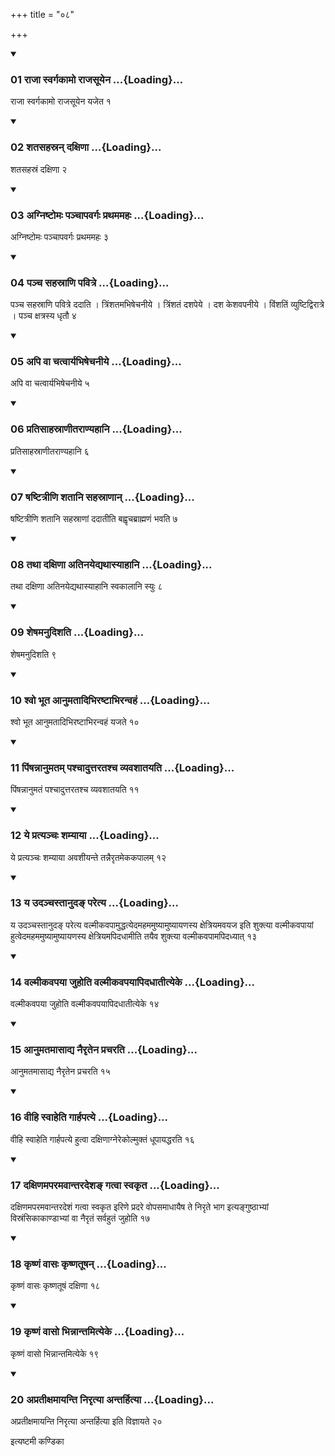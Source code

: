 +++
title = "०८"

+++

<div class="js_include" includetitle="true" newlevelforh1="3" unfilled="" url="/vedAH_yajuH/taittirIyam/sUtram/ApastambaH/shrautam/vishvAsa-prastutiH/18/08/01_rAjA_svargakAmo_rAjasUyena.md">
<details open><summary><h3>01 राजा स्वर्गकामो राजसूयेन ...{Loading}...</h3></summary>

राजा स्वर्गकामो राजसूयेन यजेत १
</details>
</div>


<div class="js_include" includetitle="true" newlevelforh1="3" unfilled="" url="/vedAH_yajuH/taittirIyam/sUtram/ApastambaH/shrautam/vishvAsa-prastutiH/18/08/02_shatasahasran_daxiNA.md">
<details open><summary><h3>02 शतसहस्रन् दक्षिणा ...{Loading}...</h3></summary>

शतसहस्रं दक्षिणा २
</details>
</div>


<div class="js_include" includetitle="true" newlevelforh1="3" unfilled="" url="/vedAH_yajuH/taittirIyam/sUtram/ApastambaH/shrautam/vishvAsa-prastutiH/18/08/03_agniShTomaH_panchApavargaH_prathamamahaH.md">
<details open><summary><h3>03 अग्निष्टोमः पञ्चापवर्गः प्रथममहः ...{Loading}...</h3></summary>

अग्निष्टोमः पञ्चापवर्गः प्रथममहः ३
</details>
</div>


<div class="js_include" includetitle="true" newlevelforh1="3" unfilled="" url="/vedAH_yajuH/taittirIyam/sUtram/ApastambaH/shrautam/vishvAsa-prastutiH/18/08/04_pancha_sahasrANi_pavitre.md">
<details open><summary><h3>04 पञ्च सहस्राणि पवित्रे ...{Loading}...</h3></summary>

पञ्च सहस्राणि पवित्रे ददाति । त्रिंशतमभिषेचनीये । त्रिंशतं दशपेये । दश केशवपनीये । विंशतिं व्युष्टिद्विरात्रे । पञ्च क्षत्रस्य धृतौ ४
</details>
</div>


<div class="js_include" includetitle="true" newlevelforh1="3" unfilled="" url="/vedAH_yajuH/taittirIyam/sUtram/ApastambaH/shrautam/vishvAsa-prastutiH/18/08/05_api_vA_chatvAryabhiShechanIye.md">
<details open><summary><h3>05 अपि वा चत्वार्यभिषेचनीये ...{Loading}...</h3></summary>

अपि वा चत्वार्यभिषेचनीये ५
</details>
</div>


<div class="js_include" includetitle="true" newlevelforh1="3" unfilled="" url="/vedAH_yajuH/taittirIyam/sUtram/ApastambaH/shrautam/vishvAsa-prastutiH/18/08/06_pratisAhasrANItarANyahAni.md">
<details open><summary><h3>06 प्रतिसाहस्राणीतराण्यहानि ...{Loading}...</h3></summary>

प्रतिसाहस्राणीतराण्यहानि ६
</details>
</div>


<div class="js_include" includetitle="true" newlevelforh1="3" unfilled="" url="/vedAH_yajuH/taittirIyam/sUtram/ApastambaH/shrautam/vishvAsa-prastutiH/18/08/07_ShaShTitrINi_shatAni_sahasrANAn.md">
<details open><summary><h3>07 षष्टित्रीणि शतानि सहस्राणान् ...{Loading}...</h3></summary>

षष्टित्रीणि शतानि सहस्राणां ददातीति बह्वृचब्राह्मणं भवति ७
</details>
</div>


<div class="js_include" includetitle="true" newlevelforh1="3" unfilled="" url="/vedAH_yajuH/taittirIyam/sUtram/ApastambaH/shrautam/vishvAsa-prastutiH/18/08/08_tathA_daxiNA_atinayedyathAsyAhAni.md">
<details open><summary><h3>08 तथा दक्षिणा अतिनयेद्यथास्याहानि ...{Loading}...</h3></summary>

तथा दक्षिणा अतिनयेद्यथास्याहानि स्वकालानि स्युः ८
</details>
</div>


<div class="js_include" includetitle="true" newlevelforh1="3" unfilled="" url="/vedAH_yajuH/taittirIyam/sUtram/ApastambaH/shrautam/vishvAsa-prastutiH/18/08/09_sheShamanudishati.md">
<details open><summary><h3>09 शेषमनुदिशति ...{Loading}...</h3></summary>

शेषमनुदिशति ९
</details>
</div>


<div class="js_include" includetitle="true" newlevelforh1="3" unfilled="" url="/vedAH_yajuH/taittirIyam/sUtram/ApastambaH/shrautam/vishvAsa-prastutiH/18/08/10_shvo_bhUta_AnumatAdibhiraShTAbhiranvahaM.md">
<details open><summary><h3>10 श्वो भूत आनुमतादिभिरष्टाभिरन्वहं ...{Loading}...</h3></summary>

श्वो भूत आनुमतादिभिरष्टाभिरन्वहं यजते १०
</details>
</div>


<div class="js_include" includetitle="true" newlevelforh1="3" unfilled="" url="/vedAH_yajuH/taittirIyam/sUtram/ApastambaH/shrautam/vishvAsa-prastutiH/18/08/11_piMShannAnumatam_pashchAduttaratashcha_vyavashAtayati.md">
<details open><summary><h3>11 पिंषन्नानुमतम् पश्चादुत्तरतश्च व्यवशातयति ...{Loading}...</h3></summary>

पिंषन्नानुमतं पश्चादुत्तरतश्च व्यवशातयति ११
</details>
</div>


<div class="js_include" includetitle="true" newlevelforh1="3" unfilled="" url="/vedAH_yajuH/taittirIyam/sUtram/ApastambaH/shrautam/vishvAsa-prastutiH/18/08/12_ye_pratyanchaH_shamyAyA.md">
<details open><summary><h3>12 ये प्रत्यञ्चः शम्याया ...{Loading}...</h3></summary>

ये प्रत्यञ्चः शम्याया अवशीयन्ते तन्नैरृतमेककपालम् १२
</details>
</div>


<div class="js_include" includetitle="true" newlevelforh1="3" unfilled="" url="/vedAH_yajuH/taittirIyam/sUtram/ApastambaH/shrautam/vishvAsa-prastutiH/18/08/13_ya_udanchastAnuda~N_paretya.md">
<details open><summary><h3>13 य उदञ्चस्तानुदङ् परेत्य ...{Loading}...</h3></summary>

य उदञ्चस्तानुदङ् परेत्य वल्मीकवपामुद्धत्येदमहममुष्यामुष्यायणस्य क्षेत्रियमवयज इति शुक्त्या वल्मीकवपायां हुत्वेदमहममुष्यामुष्यायणस्य क्षेत्रियमपिदधामीति तयैव शुक्त्या वल्मीकवपामपिदध्यात् १३
</details>
</div>


<div class="js_include" includetitle="true" newlevelforh1="3" unfilled="" url="/vedAH_yajuH/taittirIyam/sUtram/ApastambaH/shrautam/vishvAsa-prastutiH/18/08/14_valmIkavapayA_juhoti_valmIkavapayApidadhAtItyeke.md">
<details open><summary><h3>14 वल्मीकवपया जुहोति वल्मीकवपयापिदधातीत्येके ...{Loading}...</h3></summary>

वल्मीकवपया जुहोति वल्मीकवपयापिदधातीत्येके १४
</details>
</div>


<div class="js_include" includetitle="true" newlevelforh1="3" unfilled="" url="/vedAH_yajuH/taittirIyam/sUtram/ApastambaH/shrautam/vishvAsa-prastutiH/18/08/15_AnumatamAsAdya_nairRtena_pracharati.md">
<details open><summary><h3>15 आनुमतमासाद्य नैरृतेन प्रचरति ...{Loading}...</h3></summary>

आनुमतमासाद्य नैरृतेन प्रचरति १५
</details>
</div>


<div class="js_include" includetitle="true" newlevelforh1="3" unfilled="" url="/vedAH_yajuH/taittirIyam/sUtram/ApastambaH/shrautam/vishvAsa-prastutiH/18/08/16_vIhi_svAheti_gArhapatye.md">
<details open><summary><h3>16 वीहि स्वाहेति गार्हपत्ये ...{Loading}...</h3></summary>

वीहि स्वाहेति गार्हपत्ये हुत्वा दक्षिणाग्नेरेकोल्मुक्तं धूपायद्धरति १६
</details>
</div>


<div class="js_include" includetitle="true" newlevelforh1="3" unfilled="" url="/vedAH_yajuH/taittirIyam/sUtram/ApastambaH/shrautam/vishvAsa-prastutiH/18/08/17_daxiNamaparamavAntaradesha~N_gatvA_svakRta.md">
<details open><summary><h3>17 दक्षिणमपरमवान्तरदेशङ् गत्वा स्वकृत ...{Loading}...</h3></summary>

दक्षिणमपरमवान्तरदेशं गत्वा स्वकृत इरिणे प्रदरे वोपसमाधायैष ते निरृते भाग इत्यङ्गुष्ठाभ्यां विस्रंसिकाकाण्डाभ्यां वा नैरृतं सर्वहुतं जुहोति १७
</details>
</div>


<div class="js_include" includetitle="true" newlevelforh1="3" unfilled="" url="/vedAH_yajuH/taittirIyam/sUtram/ApastambaH/shrautam/vishvAsa-prastutiH/18/08/18_kRShNaM_vAsaH_kRShNatUShan.md">
<details open><summary><h3>18 कृष्णं वासः कृष्णतूषन् ...{Loading}...</h3></summary>

कृष्णं वासः कृष्णतूषं दक्षिणा १८
</details>
</div>


<div class="js_include" includetitle="true" newlevelforh1="3" unfilled="" url="/vedAH_yajuH/taittirIyam/sUtram/ApastambaH/shrautam/vishvAsa-prastutiH/18/08/19_kRShNaM_vAso_bhinnAntamityeke.md">
<details open><summary><h3>19 कृष्णं वासो भिन्नान्तमित्येके ...{Loading}...</h3></summary>

कृष्णं वासो भिन्नान्तमित्येके १९
</details>
</div>


<div class="js_include" includetitle="true" newlevelforh1="3" unfilled="" url="/vedAH_yajuH/taittirIyam/sUtram/ApastambaH/shrautam/vishvAsa-prastutiH/18/08/20_apratIxamAyanti_nirRtyA_antarhityA.md">
<details open><summary><h3>20 अप्रतीक्षमायन्ति निरृत्या अन्तर्हित्या ...{Loading}...</h3></summary>

अप्रतीक्षमायन्ति निरृत्या अन्तर्हित्या इति विज्ञायते २०
</details>
</div>



  
इत्यष्टमी कण्डिका 
